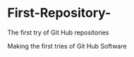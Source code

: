 # First-Repository-
The first try of Git Hub repositories 

Making the first tries of Git Hub Software 
